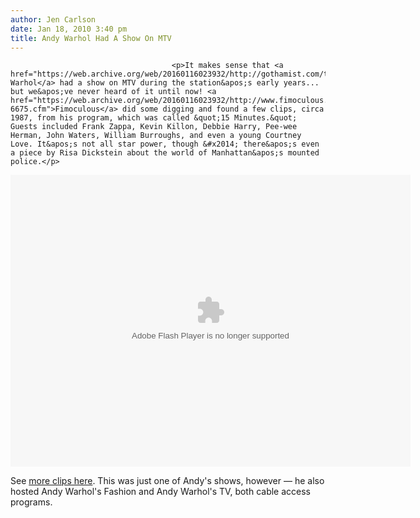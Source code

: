 ```yaml
---
author: Jen Carlson
date: Jan 18, 2010 3:40 pm
title: Andy Warhol Had A Show On MTV
---
```


	
										<p>It makes sense that <a href="https://web.archive.org/web/20160116023932/http://gothamist.com/tags/andywarhol">Andy Warhol</a> had a show on MTV during the station&apos;s early years... but we&apos;ve never heard of it until now! <a href="https://web.archive.org/web/20160116023932/http://www.fimoculous.com/archive/post-6675.cfm">Fimoculous</a> did some digging and found a few clips, circa 1987, from his program, which was called &quot;15 Minutes.&quot; Guests included Frank Zappa, Kevin Killon, Debbie Harry, Pee-wee Herman, John Waters, William Burroughs, and even a young Courtney Love. It&apos;s not all star power, though &#x2014; there&apos;s even a piece by Risa Dickstein about the world of Manhattan&apos;s mounted police.</p>

<p><object width="640" height="467"><param name="movie" value="http://www.megavideo.com/v/OBBQ9FCB39e9305851d8f2ffd1980f78724efb3c"><param name="allowFullScreen" value="true"><embed src="https://web.archive.org/web/20160116023932oe_/http://www.megavideo.com/v/OBBQ9FCB39e9305851d8f2ffd1980f78724efb3c" type="application/x-shockwave-flash" allowfullscreen="true" width="640" height="467"></object></p>

<p>See <a href="https://web.archive.org/web/20160116023932/http://zambonisoundtracks.blogspot.com/2009/07/andy-warhols-tv-1980-1981-1987.html">more clips here</a>. This was just one of Andy&apos;s shows, however &#x2014; he also hosted Andy Warhol&apos;s Fashion and Andy Warhol&apos;s TV, both cable access programs.</p>					
										
									
				